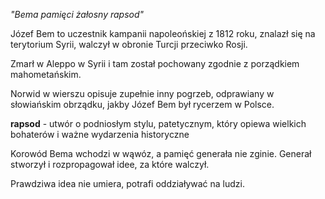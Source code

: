 *"Bema pamięci żałosny rapsod"*

Józef Bem to uczestnik kampanii napoleońskiej z 1812 roku, znalazł się na terytorium Syrii, walczył w obronie Turcji przeciwko Rosji.

Zmarł w Aleppo w Syrii i tam został pochowany zgodnie z porządkiem mahometańskim.

Norwid w wierszu opisuje zupełnie inny pogrzeb, odprawiany w słowiańskim obrządku, jakby Józef Bem był rycerzem w Polsce.

**rapsod** - utwór o podniosłym stylu, patetycznym, który opiewa wielkich bohaterów i ważne wydarzenia historyczne


Korowód Bema wchodzi w wąwóz, a pamięć generała nie zginie. Generał stworzył i rozpropagował idee, za które walczył.

Prawdziwa idea nie umiera, potrafi oddziaływać na ludzi.